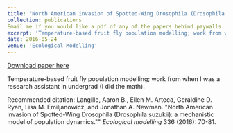 ```yaml
---
title: "North American invasion of Spotted-Wing Drosophila (Drosophila suzukii): A mechanistic model of population dynamics"
collection: publications
Email me if you would like a pdf of any of the papers behind paywalls.
excerpt: 'Temperature-based fruit fly population modelling; work from when I was a research assistant in undergrad (I did the math).'
date: 2016-05-24
venue: 'Ecological Modelling'
---
```


<a href='https://www.sciencedirect.com/science/article/pii/S0304380016301946/'>Download paper here</a>

Temperature-based fruit fly population modelling; work from when I was a research assistant in undergrad (I did the math).

Recommended citation: Langille, Aaron B., Ellen M. Arteca, Geraldine D. Ryan, Lisa M. Emiljanowicz, and Jonathan A. Newman. "North American invasion of Spotted-Wing Drosophila (Drosophila suzukii): a mechanistic model of population dynamics."" <i>Ecological modelling</i> 336 (2016): 70-81.